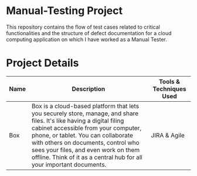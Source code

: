 # Manual-Testing Project
This repository contains the flow of test cases related to critical functionalities and the structure of defect documentation for a cloud computing application on which I have worked as a Manual Tester.
# Project Details
|  Name | Description | Tools & Techniques Used |
|----------|----------|----------|
| Box | Box is a cloud-based platform that lets you securely store, manage, and share files. It's like having a digital filing cabinet accessible from your computer, phone, or tablet. You can collaborate with others on documents, control who sees your files, and even work on them offline. Think of it as a central hub for all your important documents. | JIRA & Agile|
